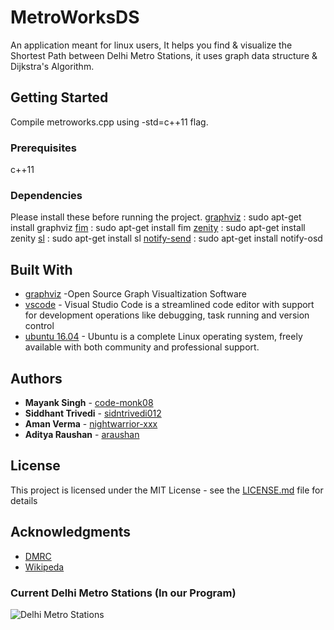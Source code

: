 
# MetroWorksDS

An application meant for linux users, It helps you find & visualize the Shortest Path between Delhi Metro Stations, it uses graph data structure & Dijkstra's Algorithm.

## Getting Started

Compile metroworks.cpp using -std=c++11 flag.

### Prerequisites

c++11

### Dependencies

Please install these before running the project.
[graphviz](http://www.graphviz.org/)    : sudo apt-get install graphviz
[fim](http://manpages.ubuntu.com/manpages/xenial/man1/fim.1.html)         : sudo apt-get install fim
[zenity](https://packages.ubuntu.com/trusty/gnome/zenity)    : sudo apt-get install zenity
[sl](http://manpages.ubuntu.com/manpages/trusty/man6/sl.6.html)          : sudo apt-get install sl
[notify-send](http://manpages.ubuntu.com/manpages/xenial/man1/notify-send.1.html) : sudo apt-get install notify-osd

## Built With

* [graphviz](http://www.graphviz.org/) -Open Source Graph Visualtization Software
* [vscode](https://code.visualstudio.com/) - Visual Studio Code is a streamlined code editor with support for development operations like debugging, task running and version control
* [ubuntu 16.04](http://releases.ubuntu.com/16.04/) - Ubuntu is a complete Linux operating system, freely available with both community and professional support. 

## Authors

* **Mayank Singh** - [code-monk08](https://github.com/code-monk08)
* **Siddhant Trivedi** - [sidntrivedi012](https://github.com/sidntrivedi012)
* **Aman Verma** - [nightwarrior-xxx](https://github.com/nightwarrior-xxx)
* **Aditya Raushan** - [araushan](https://github.com/araushan)

## License

This project is licensed under the MIT License - see the [LICENSE.md](LICENSE.md) file for details

## Acknowledgments

* [DMRC](http://www.delhimetrorail.com/)
* [Wikipeda](https://www.wikipedia.org/)

### Current Delhi Metro Stations (In our Program)
![Delhi Metro Stations](https://raw.githubusercontent.com/rapport4/MetroWorksDS/master/graph.png)


